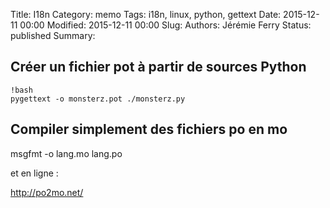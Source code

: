 Title: I18n
Category: memo
Tags: i18n, linux, python, gettext
Date: 2015-12-11 00:00
Modified: 2015-12-11 00:00
Slug: 
Authors: Jérémie Ferry
Status: published
Summary:

## Créer un fichier pot à partir de sources Python

    !bash
    pygettext -o monsterz.pot ./monsterz.py

## Compiler simplement des fichiers po en mo

msgfmt -o lang.mo lang.po

et en ligne :

http://po2mo.net/